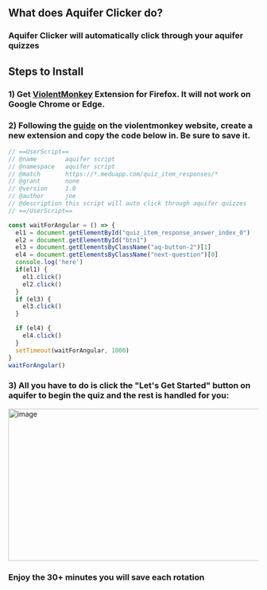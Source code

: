 ## What does Aquifer Clicker do? 
### Aquifer Clicker will automatically click through your aquifer quizzes 


## Steps to Install
### 1) Get [ViolentMonkey](https://violentmonkey.github.io/) Extension for Firefox. It will not work on Google Chrome or Edge.  
### 2) Following the [guide](https://violentmonkey.github.io/guide/creating-a-userscript/) on the violentmonkey website, create a new extension and copy the code below in. Be sure to save it. 

```javascript 
// ==UserScript==
// @name        aquifer script
// @namespace   aquifer script
// @match       https://*.meduapp.com/quiz_item_responses/*
// @grant       none
// @version     1.0
// @author      joe
// @description this script will auto click through aquifer quizzes
// ==/UserScript==

const waitForAngular = () => {
  el1 = document.getElementById("quiz_item_response_answer_index_0")
  el2 = document.getElementById("btn1")
  el3 = document.getElementsByClassName("aq-button-2")[1]
  el4 = document.getElementsByClassName("next-question")[0]
  console.log('here')
  if(el1) {
    el1.click()
    el2.click()
  }
  if (el3) {
    el3.click()
  }

  if (el4) {
    el4.click()
  }
  setTimeout(waitForAngular, 1000)
}
waitForAngular()
```
### 3) All you have to do is click the "Let's Get Started" button on aquifer to begin the quiz and the rest is handled for you:
<img width="1186" height="306" alt="image" src="https://github.com/user-attachments/assets/856a48ae-04e7-4550-9463-56da6698908f" />

### Enjoy the 30+ minutes you will save each rotation

 
